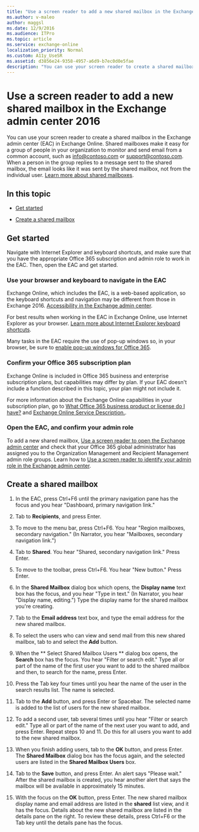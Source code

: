 ```yaml
---
title: "Use a screen reader to add a new shared mailbox in the Exchange admin center 2016"
ms.author: v-maleo
author: maggsl
ms.date: 12/9/2016
ms.audience: ITPro
ms.topic: article
ms.service: exchange-online
localization_priority: Normal
ms.custom: A11y_UseSR
ms.assetid: d3856e24-9358-4957-a6d9-b7ec0d0e5fae
description: "You can use your screen reader to create a shared mailbox in the Exchange admin center (EAC) in Exchange Online. Shared mailboxes make it easy for a group of people in your organization to monitor and send email from a common account, such as info@contoso.com or support@contoso.com. When a person in the group replies to a message sent to the shared mailbox, the email looks like it was sent by the shared mailbox, not from the individual user. Learn more about shared mailboxes."
---
```


# Use a screen reader to add a new shared mailbox in the Exchange admin center 2016

You can use your screen reader to create a shared mailbox in the Exchange admin center (EAC) in Exchange Online. Shared mailboxes make it easy for a group of people in your organization to monitor and send email from a common account, such as info@contoso.com or support@contoso.com. When a person in the group replies to a message sent to the shared mailbox, the email looks like it was sent by the shared mailbox, not from the individual user. [Learn more about shared mailboxes](https://go.microsoft.com/fwlink/p/?LinkId=798937).
  
## In this topic

- [Get started](use-screen-reader-to-add-shared-mailbox-in-exchange-admin-center-2016.md#BKMK_GetStarted)
    
- [Create a shared mailbox](use-screen-reader-to-add-shared-mailbox-in-exchange-admin-center-2016.md#BKMK_SharedMailbox)
    
## Get started
<a name="BKMK_GetStarted"> </a>

Navigate with Internet Explorer and keyboard shortcuts, and make sure that you have the appropriate Office 365 subscription and admin role to work in the EAC. Then, open the EAC and get started.
  
### Use your browser and keyboard to navigate in the EAC

Exchange Online, which includes the EAC, is a web-based application, so the keyboard shortcuts and navigation may be different from those in Exchange 2016. [Accessibility in the Exchange admin center](accessibility-in-exchange-admin-center.md).
  
For best results when working in the EAC in Exchange Online, use Internet Explorer as your browser. [Learn more about Internet Explorer keyboard shortcuts](https://go.microsoft.com/fwlink/p/?LinkID=787614).
  
Many tasks in the EAC require the use of pop-up windows so, in your browser, be sure to [enable pop-up windows for Office 365](https://go.microsoft.com/fwlink/p/?LinkID=317550).
  
### Confirm your Office 365 subscription plan

Exchange Online is included in Office 365 business and enterprise subscription plans, but capabilities may differ by plan. If your EAC doesn't include a function described in this topic, your plan might not include it. 
  
For more information about the Exchange Online capabilities in your subscription plan, go to [What Office 365 business product or license do I have?](https://go.microsoft.com/fwlink/p/?LinkID=797552
) and [Exchange Online Service Description.](https://go.microsoft.com/fwlink/p/?LinkID=797553
).
  
### Open the EAC, and confirm your admin role

To add a new shared mailbox, [Use a screen reader to open the Exchange admin center](https://technet.microsoft.com/library/c7091f4c-da4e-49fa-bae4-b9e34bf51d9e.aspx) and check that your Office 365 global administrator has assigned you to the Organization Management and Recipient Management admin role groups. Learn how to [Use a screen reader to identify your admin role in the Exchange admin center](use-screen-reader-to-identify-admin-role-in-exchange-admin-center.md).
  
## Create a shared mailbox
<a name="BKMK_SharedMailbox"> </a>

1. In the EAC, press Ctrl+F6 until the primary navigation pane has the focus and you hear "Dashboard, primary navigation link."
    
2. Tab to **Recipients**, and press Enter. 
    
3. To move to the menu bar, press Ctrl+F6. You hear "Region mailboxes, secondary navigation." (In Narrator, you hear "Mailboxes, secondary navigation link.")
    
4. Tab to **Shared**. You hear "Shared, secondary navigation link." Press Enter. 
    
5. To move to the toolbar, press Ctrl+F6. You hear "New button." Press Enter.
    
6. In the **Shared Mailbox** dialog box which opens, the **Display name** text box has the focus, and you hear "Type in text." (In Narrator, you hear "Display name, editing.") Type the display name for the shared mailbox you're creating. 
    
7. Tab to the **Email address** text box, and type the email address for the new shared mailbox. 
    
8. To select the users who can view and send mail from this new shared mailbox, tab to and select the **Add** button. 
    
9. When the ** Select Shared Mailbox Users ** dialog box opens, the **Search** box has the focus. You hear "Filter or search edit." Type all or part of the name of the first user you want to add to the shared mailbox and then, to search for the name, press Enter. 
    
10. Press the Tab key four times until you hear the name of the user in the search results list. The name is selected.
    
11. Tab to the **Add** button, and press Enter or Spacebar. The selected name is added to the list of users for the new shared mailbox. 
    
12. To add a second user, tab several times until you hear "Filter or search edit." Type all or part of the name of the next user you want to add, and press Enter. Repeat steps 10 and 11. Do this for all users you want to add to the new shared mailbox.
    
13. When you finish adding users, tab to the **OK** button, and press Enter. The **Shared Mailbox** dialog box has the focus again, and the selected users are listed in the **Shared Mailbox Users** box. 
    
14. Tab to the **Save** button, and press Enter. An alert says "Please wait." After the shared mailbox is created, you hear another alert that says the mailbox will be available in approximately 15 minutes. 
    
15. With the focus on the **OK** button, press Enter. The new shared mailbox display name and email address are listed in the **shared** list view, and it has the focus. Details about the new shared mailbox are listed in the details pane on the right. To review these details, press Ctrl+F6 or the Tab key until the details pane has the focus. 
    

